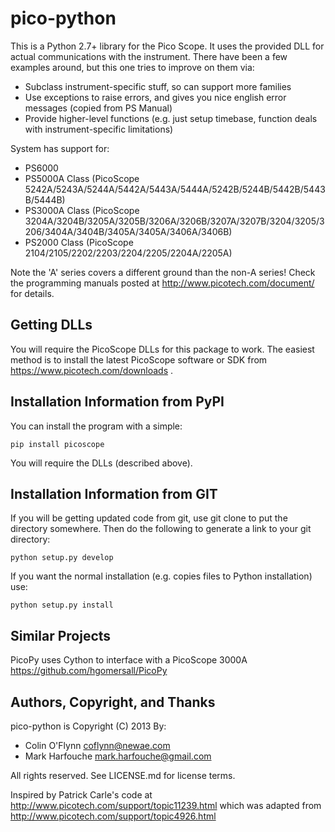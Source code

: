 pico-python
===========
This is a Python 2.7+ library for the Pico Scope. It uses the provided DLL
for actual communications with the instrument. There have been a few examples
around, but this one tries to improve on them via:
  * Subclass instrument-specific stuff, so can support more families
  * Use exceptions to raise errors, and gives you nice english error messages (copied from PS Manual)
  * Provide higher-level functions (e.g. just setup timebase, function deals with instrument-specific limitations)

System has support for:
 * PS6000
 * PS5000A Class (PicoScope 5242A/5243A/5244A/5442A/5443A/5444A/5242B/5244B/5442B/5443B/5444B)
 * PS3000A Class (PicoScope 3204A/3204B/3205A/3205B/3206A/3206B/3207A/3207B/3204/3205/3206/3404A/3404B/3405A/3405A/3406A/3406B)
 * PS2000 Class (PicoScope 2104/2105/2202/2203/2204/2205/2204A/2205A)

Note the 'A' series covers a different ground than the non-A series! Check the programming manuals posted at http://www.picotech.com/document/ for details.

Getting DLLs
------------

You will require the PicoScope DLLs for this package to work. The easiest method is to install the latest PicoScope software
or SDK from https://www.picotech.com/downloads .

Installation Information from PyPI
----------------------------------

You can install the program with a simple:
```
pip install picoscope
```

You will require the DLLs (described above).

Installation Information from GIT
---------------------------------
If you will be getting updated code from git, use git clone to put the directory
somewhere. Then do the following to generate a link to your git directory:
```
python setup.py develop
```

If you want the normal installation (e.g. copies files to Python installation) use:
```
python setup.py install
```


Similar Projects
------------------------------
PicoPy uses Cython to interface with a PicoScope 3000A
https://github.com/hgomersall/PicoPy


Authors, Copyright, and Thanks
------------------------------
pico-python is Copyright (C) 2013 By:
 * Colin O'Flynn <coflynn@newae.com>
 * Mark Harfouche <mark.harfouche@gmail.com>
 
 All rights reserved.
See LICENSE.md for license terms.

Inspired by Patrick Carle's code at http://www.picotech.com/support/topic11239.html
which was adapted from http://www.picotech.com/support/topic4926.html
